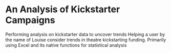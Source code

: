 # An Analysis of Kickstarter Campaigns
Performing analysis on kickstarter data to uncover trends
Helping a user by the name of Louise consider trends in theatre kickstarting funding. Primarily using Excel and its native functions for statistical analysis
